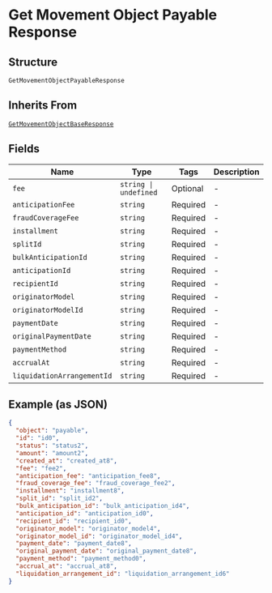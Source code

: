 
# Get Movement Object Payable Response

## Structure

`GetMovementObjectPayableResponse`

## Inherits From

[`GetMovementObjectBaseResponse`](../../doc/models/get-movement-object-base-response.md)

## Fields

| Name | Type | Tags | Description |
|  --- | --- | --- | --- |
| `fee` | `string \| undefined` | Optional | - |
| `anticipationFee` | `string` | Required | - |
| `fraudCoverageFee` | `string` | Required | - |
| `installment` | `string` | Required | - |
| `splitId` | `string` | Required | - |
| `bulkAnticipationId` | `string` | Required | - |
| `anticipationId` | `string` | Required | - |
| `recipientId` | `string` | Required | - |
| `originatorModel` | `string` | Required | - |
| `originatorModelId` | `string` | Required | - |
| `paymentDate` | `string` | Required | - |
| `originalPaymentDate` | `string` | Required | - |
| `paymentMethod` | `string` | Required | - |
| `accrualAt` | `string` | Required | - |
| `liquidationArrangementId` | `string` | Required | - |

## Example (as JSON)

```json
{
  "object": "payable",
  "id": "id0",
  "status": "status2",
  "amount": "amount2",
  "created_at": "created_at8",
  "fee": "fee2",
  "anticipation_fee": "anticipation_fee8",
  "fraud_coverage_fee": "fraud_coverage_fee2",
  "installment": "installment8",
  "split_id": "split_id2",
  "bulk_anticipation_id": "bulk_anticipation_id4",
  "anticipation_id": "anticipation_id0",
  "recipient_id": "recipient_id0",
  "originator_model": "originator_model4",
  "originator_model_id": "originator_model_id4",
  "payment_date": "payment_date8",
  "original_payment_date": "original_payment_date8",
  "payment_method": "payment_method0",
  "accrual_at": "accrual_at8",
  "liquidation_arrangement_id": "liquidation_arrangement_id6"
}
```

